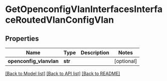 # GetOpenconfigVlanInterfacesInterfaceRoutedVlanConfigVlan

## Properties
Name | Type | Description | Notes
------------ | ------------- | ------------- | -------------
**openconfig_vlanvlan** | **str** |  | [optional] 

[[Back to Model list]](../README.md#documentation-for-models) [[Back to API list]](../README.md#documentation-for-api-endpoints) [[Back to README]](../README.md)


